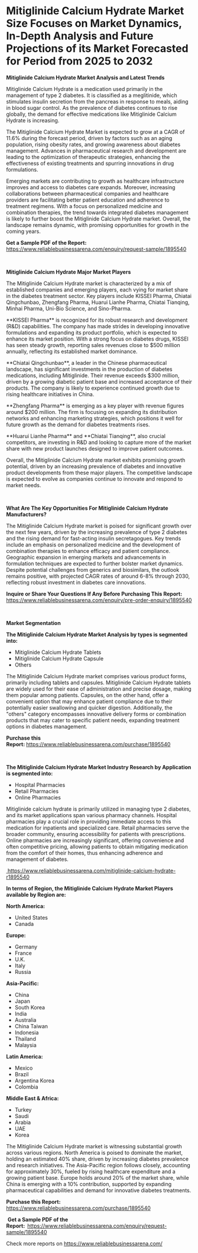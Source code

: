 <p><h1>Mitiglinide Calcium Hydrate Market Size Focuses on Market Dynamics, In-Depth Analysis and Future Projections of its Market Forecasted for Period from 2025 to 2032</h1></p><p><strong>Mitiglinide Calcium Hydrate Market Analysis and Latest Trends</strong></p>
<p><p>Mitiglinide Calcium Hydrate is a medication used primarily in the management of type 2 diabetes. It is classified as a meglitinide, which stimulates insulin secretion from the pancreas in response to meals, aiding in blood sugar control. As the prevalence of diabetes continues to rise globally, the demand for effective medications like Mitiglinide Calcium Hydrate is increasing.</p><p>The Mitiglinide Calcium Hydrate Market is expected to grow at a CAGR of 11.6% during the forecast period, driven by factors such as an aging population, rising obesity rates, and growing awareness about diabetes management. Advances in pharmaceutical research and development are leading to the optimization of therapeutic strategies, enhancing the effectiveness of existing treatments and spurring innovations in drug formulations.</p><p>Emerging markets are contributing to growth as healthcare infrastructure improves and access to diabetes care expands. Moreover, increasing collaborations between pharmaceutical companies and healthcare providers are facilitating better patient education and adherence to treatment regimens. With a focus on personalized medicine and combination therapies, the trend towards integrated diabetes management is likely to further boost the Mitiglinide Calcium Hydrate market. Overall, the landscape remains dynamic, with promising opportunities for growth in the coming years.</p></p>
<p><strong>Get a Sample PDF of the Report:&nbsp;</strong> <a href="https://www.reliablebusinessarena.com/enquiry/request-sample/1895540?utm_campaign=1420&utm_medium=2&utm_source=Github&utm_content=ia&utm_term=08032025&utm_id=mitiglinide-calcium-hydrate">https://www.reliablebusinessarena.com/enquiry/request-sample/1895540</a></p>
<p>&nbsp;</p>
<p><strong>Mitiglinide Calcium Hydrate Major Market Players</strong></p>
<p><p>The Mitiglinide Calcium Hydrate market is characterized by a mix of established companies and emerging players, each vying for market share in the diabetes treatment sector. Key players include KISSEI Pharma, Chiatai Qingchunbao, Zhengfang Pharma, Huarui Lianhe Pharma, Chiatai Tianqing, Minhai Pharma, Uni-Bio Science, and Sino-Pharma.</p><p>**KISSEI Pharma** is recognized for its robust research and development (R&D) capabilities. The company has made strides in developing innovative formulations and expanding its product portfolio, which is expected to enhance its market position. With a strong focus on diabetes drugs, KISSEI has seen steady growth, reporting sales revenues close to $500 million annually, reflecting its established market dominance.</p><p>**Chiatai Qingchunbao**, a leader in the Chinese pharmaceutical landscape, has significant investments in the production of diabetes medications, including Mitiglinide. Their revenue exceeds $300 million, driven by a growing diabetic patient base and increased acceptance of their products. The company is likely to experience continued growth due to rising healthcare initiatives in China.</p><p>**Zhengfang Pharma** is emerging as a key player with revenue figures around $200 million. The firm is focusing on expanding its distribution networks and enhancing marketing strategies, which positions it well for future growth as the demand for diabetes treatments rises.</p><p>**Huarui Lianhe Pharma** and **Chiatai Tianqing**, also crucial competitors, are investing in R&D and looking to capture more of the market share with new product launches designed to improve patient outcomes.</p><p>Overall, the Mitiglinide Calcium Hydrate market exhibits promising growth potential, driven by an increasing prevalence of diabetes and innovative product developments from these major players. The competitive landscape is expected to evolve as companies continue to innovate and respond to market needs.</p></p>
<p>&nbsp;</p>
<p><strong>What Are The Key Opportunities For Mitiglinide Calcium Hydrate Manufacturers?</strong></p>
<p><p>The Mitiglinide Calcium Hydrate market is poised for significant growth over the next few years, driven by the increasing prevalence of type 2 diabetes and the rising demand for fast-acting insulin secretagogues. Key trends include an emphasis on personalized medicine and the development of combination therapies to enhance efficacy and patient compliance. Geographic expansion in emerging markets and advancements in formulation techniques are expected to further bolster market dynamics. Despite potential challenges from generics and biosimilars, the outlook remains positive, with projected CAGR rates of around 6-8% through 2030, reflecting robust investment in diabetes care innovations.</p></p>
<p><strong>Inquire or Share Your Questions If Any Before Purchasing This Report:</strong> <a href="https://www.reliablebusinessarena.com/enquiry/pre-order-enquiry/1895540?utm_campaign=1420&utm_medium=2&utm_source=Github&utm_content=ia&utm_term=08032025&utm_id=mitiglinide-calcium-hydrate">https://www.reliablebusinessarena.com/enquiry/pre-order-enquiry/1895540</a></p>
<p>&nbsp;</p>
<p><strong>Market Segmentation</strong></p>
<p><strong>The Mitiglinide Calcium Hydrate Market Analysis by types is segmented into:</strong></p>
<p><ul><li>Mitiglinide Calcium Hydrate Tablets</li><li>Mitiglinide Calcium Hydrate Capsule</li><li>Others</li></ul></p>
<p><p>The Mitiglinide Calcium Hydrate market comprises various product forms, primarily including tablets and capsules. Mitiglinide Calcium Hydrate tablets are widely used for their ease of administration and precise dosage, making them popular among patients. Capsules, on the other hand, offer a convenient option that may enhance patient compliance due to their potentially easier swallowing and quicker digestion. Additionally, the "others" category encompasses innovative delivery forms or combination products that may cater to specific patient needs, expanding treatment options in diabetes management.</p></p>
<p><strong>Purchase this Report:&nbsp;</strong><a href="https://www.reliablebusinessarena.com/purchase/1895540?utm_campaign=1420&utm_medium=2&utm_source=Github&utm_content=ia&utm_term=08032025&utm_id=mitiglinide-calcium-hydrate">https://www.reliablebusinessarena.com/purchase/1895540</a></p>
<p>&nbsp;</p>
<p><strong>The Mitiglinide Calcium Hydrate Market Industry Research by Application is segmented into:</strong></p>
<p><ul><li>Hospital Pharmacies</li><li>Retail Pharmacies</li><li>Online Pharmacies</li></ul></p>
<p><p>Mitiglinide calcium hydrate is primarily utilized in managing type 2 diabetes, and its market applications span various pharmacy channels. Hospital pharmacies play a crucial role in providing immediate access to this medication for inpatients and specialized care. Retail pharmacies serve the broader community, ensuring accessibility for patients with prescriptions. Online pharmacies are increasingly significant, offering convenience and often competitive pricing, allowing patients to obtain mitigating medication from the comfort of their homes, thus enhancing adherence and management of diabetes.</p></p>
<p><a href="https://www.reliablebusinessarena.com/mitiglinide-calcium-hydrate-r1895540?utm_campaign=1420&utm_medium=2&utm_source=Github&utm_content=ia&utm_term=08032025&utm_id=mitiglinide-calcium-hydrate">&nbsp;https://www.reliablebusinessarena.com/mitiglinide-calcium-hydrate-r1895540</a></p>
<p><strong>In terms of Region, the Mitiglinide Calcium Hydrate Market Players available by Region are:</strong></p>
<p>
    <p> <strong> North America: </strong>
        <ul>
            <li>United States</li>
            <li>Canada</li>
        </ul>
        </p> 
    <p> <strong> Europe: </strong>
        <ul>
            <li>Germany</li>
            <li>France</li>
            <li>U.K.</li>
            <li>Italy</li>
            <li>Russia</li>
        </ul>
        </p> 
    <p> <strong> Asia-Pacific: </strong>
        <ul>
            <li>China</li>
            <li>Japan</li>
            <li>South Korea</li>
            <li>India</li>
            <li>Australia</li>
            <li>China Taiwan</li>
            <li>Indonesia</li>
            <li>Thailand</li>
            <li>Malaysia</li>
        </ul>
        </p> 
    <p> <strong> Latin America: </strong>
        <ul>
            <li>Mexico</li>
            <li>Brazil</li>
            <li>Argentina Korea</li>
            <li>Colombia</li>
        </ul>
        </p> 
    <p> <strong> Middle East & Africa: </strong>
        <ul>
            <li>Turkey</li>
            <li>Saudi</li>
            <li>Arabia</li>
            <li>UAE</li>
            <li>Korea</li>
        </ul>
    </p>
    </p>
<p><p>The Mitiglinide Calcium Hydrate market is witnessing substantial growth across various regions. North America is poised to dominate the market, holding an estimated 40% share, driven by increasing diabetes prevalence and research initiatives. The Asia-Pacific region follows closely, accounting for approximately 30%, fueled by rising healthcare expenditure and a growing patient base. Europe holds around 20% of the market share, while China is emerging with a 10% contribution, supported by expanding pharmaceutical capabilities and demand for innovative diabetes treatments.</p></p>
<p><strong>Purchase this Report: </strong><a href="https://www.reliablebusinessarena.com/purchase/1895540?utm_campaign=1420&utm_medium=2&utm_source=Github&utm_content=ia&utm_term=08032025&utm_id=mitiglinide-calcium-hydrate">https://www.reliablebusinessarena.com/purchase/1895540</a></p>
<p>&nbsp;<strong>Get a Sample PDF of the Report:&nbsp;&nbsp;</strong><a href="https://www.reliablebusinessarena.com/enquiry/request-sample/1895540?utm_campaign=1420&utm_medium=2&utm_source=Github&utm_content=ia&utm_term=08032025&utm_id=mitiglinide-calcium-hydrate">https://www.reliablebusinessarena.com/enquiry/request-sample/1895540</a></p>
<p><strong></strong></p>
<p>Check more reports on <a href="https://www.reliablebusinessarena.com/?utm_campaign=1420&utm_medium=2&utm_source=Github&utm_content=ia&utm_term=08032025&utm_id=mitiglinide-calcium-hydrate">https://www.reliablebusinessarena.com/</a></p>